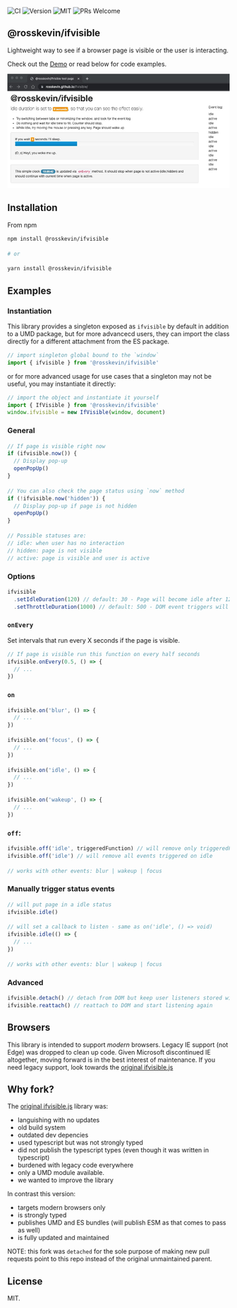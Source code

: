 ![CI](https://img.shields.io/github/actions/workflow/status/rosskevin/ifvisible/release.yml?style=for-the-badge)
![Version](https://img.shields.io/github/package-json/v/rosskevin/ifvisible?style=for-the-badge)
![MIT](https://img.shields.io/github/license/rosskevin/ifvisible?style=for-the-badge)
![PRs Welcome](https://img.shields.io/badge/PRs-Welcome-brightgreen.svg?style=for-the-badge)

## @rosskevin/ifvisible

Lightweight way to see if a browser page is visible or the user is interacting.

Check out the [Demo](https://rosskevin.github.io/ifvisible/) or read below for code examples.

![Demo](demo.jpg)

## Installation

From npm

```sh
npm install @rosskevin/ifvisible

# or

yarn install @rosskevin/ifvisible
```

## Examples

### Instantiation

This library provides a singleton exposed as `ifvisible` by default in addition to a UMD package, but for more advancecd users, they can import the class directly for a different attachment from the ES package.

```js
// import singleton global bound to the `window`
import { ifvisible } from '@rosskevin/ifvisible'
```

or for more advanced usage for use cases that a singleton may not be useful, you may instantiate it directly:

```js
// import the object and instantiate it yourself
import { IfVisible } from '@rosskevin/ifvisible'
window.ifvisible = new IfVisible(window, document)
```

### General

```js
// If page is visible right now
if (ifvisible.now()) {
  // Display pop-up
  openPopUp()
}

// You can also check the page status using `now` method
if (!ifvisible.now('hidden')) {
  // Display pop-up if page is not hidden
  openPopUp()
}

// Possible statuses are:
// idle: when user has no interaction
// hidden: page is not visible
// active: page is visible and user is active
```

### Options

```js
ifvisible
  .setIdleDuration(120) // default: 30 - Page will become idle after 120 seconds
  .setThrottleDuration(1000) // default: 500 - DOM event triggers will be throttled to avoid bogging down UI
```

### `onEvery`

Set intervals that run every X seconds if the page is visible.

```js
// If page is visible run this function on every half seconds
ifvisible.onEvery(0.5, () => {
  // ...
})
```

### `on`

```js
ifvisible.on('blur', () => {
  // ...
})

ifvisible.on('focus', () => {
  // ...
})

ifvisible.on('idle', () => {
  // ...
})

ifvisible.on('wakeup', () => {
  // ...
})
```

### `off`:

```js
ifvisible.off('idle', triggeredFunction) // will remove only triggeredFunction from being tiggered on idle
ifvisible.off('idle') // will remove all events triggered on idle

// works with other events: blur | wakeup | focus
```

### Manually trigger status events

```js
// will put page in a idle status
ifvisible.idle()

// will set a callback to listen - same as on('idle', () => void)
ifvisible.idle(() => {
  // ...
})

// works with other events: blur | wakeup | focus
```

### Advanced

```js
ifvisible.detach() // detach from DOM but keep user listeners stored within ifvisible
ifvisible.reattach() // reattach to DOM and start listening again
```

## Browsers

This library is intended to support _modern_ browsers. Legacy IE support (not Edge) was dropped to clean up code. Given Microsoft discontinued IE altogether, moving forward is in the best interest of maintenance. If you need legacy support, look towards the [original ifvisible.js](https://github.com/serkanyersen/ifvisible.js)

## Why fork?

The [original ifvisible.js](https://github.com/serkanyersen/ifvisible.js) library was:

- languishing with no updates
- old build system
- outdated dev depencies
- used typescript but was not strongly typed
- did not publish the typescript types (even though it was written in typescript)
- burdened with legacy code everywhere
- only a UMD module available.
- we wanted to improve the library

In contrast this version:

- targets modern browsers only
- is strongly typed
- publishes UMD and ES bundles (will publish ESM as that comes to pass as well)
- is fully updated and maintained

NOTE: this fork was `detached` for the sole purpose of making new pull requests point to this repo instead of the original unmaintained parent.

## License

MIT.

```

```
